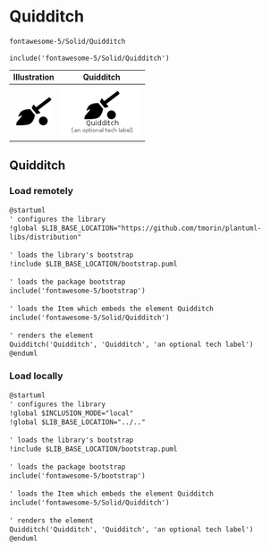 # Quidditch


```text
fontawesome-5/Solid/Quidditch
```

```text
include('fontawesome-5/Solid/Quidditch')
```



| Illustration | Quidditch |
| :---: | :---: |
| ![illustration for Illustration](../../fontawesome-5/Solid/Quidditch.png) | ![illustration for Quidditch](../../fontawesome-5/Solid/Quidditch.Local.png) |




## Quidditch

### Load remotely
```plantuml
@startuml
' configures the library
!global $LIB_BASE_LOCATION="https://github.com/tmorin/plantuml-libs/distribution"

' loads the library's bootstrap
!include $LIB_BASE_LOCATION/bootstrap.puml

' loads the package bootstrap
include('fontawesome-5/bootstrap')

' loads the Item which embeds the element Quidditch
include('fontawesome-5/Solid/Quidditch')

' renders the element
Quidditch('Quidditch', 'Quidditch', 'an optional tech label')
@enduml
```

### Load locally
```plantuml
@startuml
' configures the library
!global $INCLUSION_MODE="local"
!global $LIB_BASE_LOCATION="../.."

' loads the library's bootstrap
!include $LIB_BASE_LOCATION/bootstrap.puml

' loads the package bootstrap
include('fontawesome-5/bootstrap')

' loads the Item which embeds the element Quidditch
include('fontawesome-5/Solid/Quidditch')

' renders the element
Quidditch('Quidditch', 'Quidditch', 'an optional tech label')
@enduml
```

